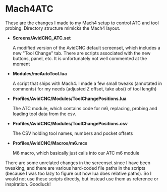 # Mach4ATC

These are the changes I made to my Mach4 setup to control ATC and tool probing.  Directory structure mimicks the
Mach4 layout.

- **Screens/AvidCNC_ATC.set** 

    A modified version of the AvidCNC default screenset, which includes a new "Tool Change"
tab.  There are scripts associated with the new buttons, panel, etc.  It is unfortunately not well commented at
the moment
- **Modules/mcAutoTool.lua** 

    A script that ships with Mach4.  I made a few small tweaks (annotated in comments) for
my needs (adjusted Z offset, take abs() of tool length)
- **Profiles/AvidCNC/Modules/ToolChangePositions.lua**

    The ATC module, which contains code for m6, replacing, probing
and loading tool data from the csv.
- **Profiles/AvidCNC/Modules/ToolChangePositions.csv**

    The CSV holding tool names, numbers and pocket offsets
- **Profiles/AvidCNC/Macros/m6.mcs**

    M6 macro, which basically just calls into our ATC m6 module

There are some unrelated changes in the screenset since I have been tweaking, and there are various hard-coded
file paths in the scripts (because I was too lazy to figure out how lua does relative paths).  So I would not
use these scripts directly, but instead use them as reference or inspiration.  Goodluck!

